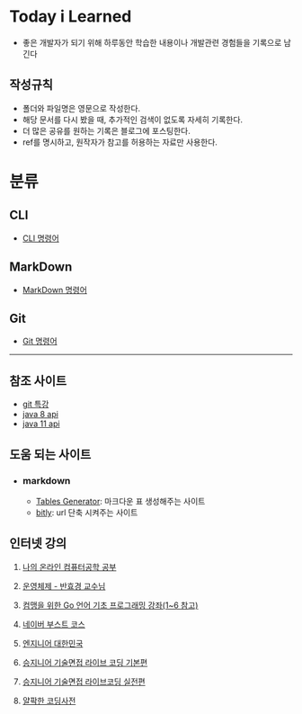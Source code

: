 # Today i Learned

- 좋은 개발자가 되기 위해 하루동안 학습한 내용이나 개발관련 경험들을 기록으로 남긴다

## 작성규칙

- 폴더와 파일명은 영문으로 작성한다.
- 해당 문서를 다시 봤을 때, 추가적인 검색이 없도록 자세히 기록한다.
- 더 많은 공유를 원하는 기록은 블로그에 포스팅한다.
- ref를 명시하고, 원작자가 참고를 허용하는 자료만 사용한다.


# 분류

## CLI
- [CLI 명령어](https://github.com/ljheayeee/TIL/blob/master/CLI/CLI-Command.md)

## MarkDown
- [MarkDown 명령어](https://github.com/ljheayeee/TIL/blob/master/MarkDown/MD-Command.md)

## Git
- [Git 명령어](https://github.com/ljheayeee/TIL/blob/master/Git/Git-Command.md)
---
## 참조 사이트
- [git 특강](https://hphk-edu.notion.site/Git-220926-220927-AI-22-29fe7cafcc324937a34c138c5f3b0c74)
- [java 8 api](https://docs.oracle.com/javase/8/docs/api/)
- [java 11 api](https://docs.oracle.com/en/java/javase/11/docs/api/)

## 도움 되는 사이트

- ### markdown
    - [Tables Generator](https://www.tablesgenerator.com/): 마크다운 표 생성해주는 사이트
    - [bitly](https://bitly.com/): url 단축 시켜주는 사이트

## 인터넷 강의

1. [나의 온라인 컴퓨터공학 공부](https://coding-groot.tistory.com/93)

2. [운영체제 - 반효경 교수님](http://www.kocw.net/home/enrolment/enrolmentInfo.do?cid=3646706b4347ef09 )

3. [컴맹을 위한 Go 언어 기초 프로그래밍 강좌(1~6 참고)](https://www.youtube.com/watch?v=Tq3W8UyltFs&list=PLy-g2fnSzUTAaDcLW7hpq0e8Jlt7Zfgd6 )

4. [네이버 부스트 코스](https://www.boostcourse.org/)

5. [엔지니어 대한민국](https://www.youtube.com/user/damazzang/videos) 

6. [승지니어 기술면접 라이브 코딩 기본편](https://www.youtube.com/watch?v=Bt11jaoqt_Y&list=PL2mzT_U4XxDm7p6g1o3KeQMsyRLfzSaVW )

7. [승지니어 기술면접 라이브코딩 실전편](https://www.youtube.com/watch?v=Bt11jaoqt_Y&list=PL2mzT_U4XxDm7p6g1o3KeQMsyRLfzSaVW )
8. [얄팍한 코딩사전](https://www.youtube.com/c/%EC%96%84%ED%8C%8D%ED%95%9C%EC%BD%94%EB%94%A9%EC%82%AC%EC%A0%84/videos) 